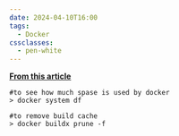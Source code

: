 ```yaml
---
date: 2024-04-10T16:00
tags:
  - Docker
cssclasses:
  - pen-white
---
```

**[From this article](https://depot.dev/blog/docker-clear-cache)**

```
#to see how much spase is used by docker
> docker system df
```

```
#to remove build cache
> docker buildx prune -f
```
